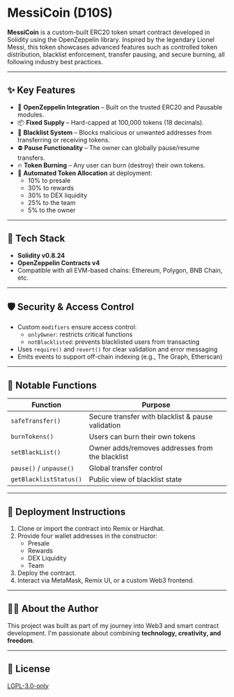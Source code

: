 # MessiCoin (D10S)

**MessiCoin** is a custom-built ERC20 token smart contract developed in Solidity using the OpenZeppelin library. Inspired by the legendary Lionel Messi, this token showcases advanced features such as controlled token distribution, blacklist enforcement, transfer pausing, and secure burning, all following industry best practices.

---

## ✨ Key Features

- 🔐 **OpenZeppelin Integration** – Built on the trusted ERC20 and Pausable modules.
- 📦 **Fixed Supply** – Hard-capped at 100,000 tokens (18 decimals).
- 🚫 **Blacklist System** – Blocks malicious or unwanted addresses from transferring or receiving tokens.
- ⛔ **Pause Functionality** – The owner can globally pause/resume transfers.
- 🔥 **Token Burning** – Any user can burn (destroy) their own tokens.
- 💼 **Automated Token Allocation** at deployment:
  - 10% to presale
  - 30% to rewards
  - 30% to DEX liquidity
  - 25% to the team
  - 5% to the owner

---

## 🧠 Tech Stack

- **Solidity v0.8.24**
- **OpenZeppelin Contracts v4**
- Compatible with all EVM-based chains: Ethereum, Polygon, BNB Chain, etc.

---

## 🛡 Security & Access Control

- Custom `modifiers` ensure access control:
  - `onlyOwner`: restricts critical functions
  - `notBlacklisted`: prevents blacklisted users from transacting
- Uses `require()` and `revert()` for clear validation and error messaging
- Emits events to support off-chain indexing (e.g., The Graph, Etherscan)

---

## 🧪 Notable Functions

| Function             | Purpose                                                |
|----------------------|--------------------------------------------------------|
| `safeTransfer()`     | Secure transfer with blacklist & pause validation      |
| `burnTokens()`       | Users can burn their own tokens                        |
| `setBlackList()`     | Owner adds/removes addresses from the blacklist        |
| `pause()` / `unpause()` | Global transfer control                           |
| `getBlacklistStatus()` | Public view of blacklist state                      |

---

## 🚀 Deployment Instructions

1. Clone or import the contract into Remix or Hardhat.
2. Provide four wallet addresses in the constructor:
   - Presale
   - Rewards
   - DEX Liquidity
   - Team
3. Deploy the contract.
4. Interact via MetaMask, Remix UI, or a custom Web3 frontend.

---

## 👨‍💻 About the Author

This project was built as part of my journey into Web3 and smart contract development. I'm passionate about combining **technology, creativity, and freedom**.


---

## 📄 License

[LGPL-3.0-only](https://spdx.org/licenses/LGPL-3.0-only.html)
